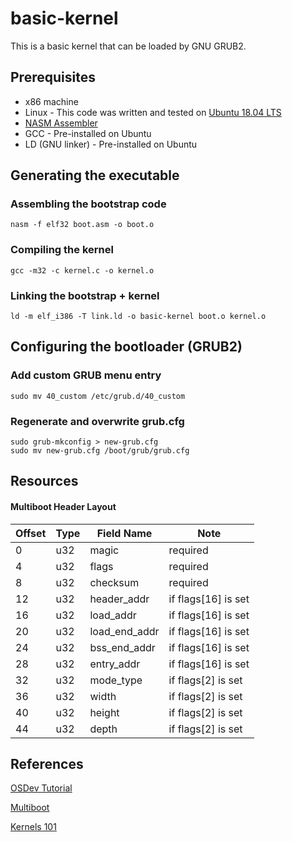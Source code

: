 # basic-kernel

This is a basic kernel that can be loaded by GNU GRUB2.

## Prerequisites
* x86 machine
* Linux - This code was written and tested on [Ubuntu 18.04 LTS](http://ubuntu.com)
* [NASM Assembler](http://nasm.us)
* GCC - Pre-installed on Ubuntu
* LD (GNU linker) - Pre-installed on Ubuntu

## Generating the executable

### Assembling the bootstrap code
```
nasm -f elf32 boot.asm -o boot.o
```

### Compiling the kernel
```
gcc -m32 -c kernel.c -o kernel.o
```

### Linking the bootstrap + kernel
```
ld -m elf_i386 -T link.ld -o basic-kernel boot.o kernel.o
```

## Configuring the bootloader (GRUB2)

### Add custom GRUB menu entry
```
sudo mv 40_custom /etc/grub.d/40_custom
```

### Regenerate and overwrite grub.cfg
```
sudo grub-mkconfig > new-grub.cfg
sudo mv new-grub.cfg /boot/grub/grub.cfg
```

## Resources

#### Multiboot Header Layout

Offset | Type | Field Name | Note
-------|------|------------|-----
0 | u32| magic | required
4 | u32|	flags | required
8 | u32|	checksum |	required
12 | u32|	header_addr | if flags[16] is set
16 | u32|	load_addr | if flags[16] is set
20 | u32|	load_end_addr | if flags[16] is set
24 | u32|	bss_end_addr | if flags[16] is set
28 | u32|	entry_addr | if flags[16] is set
32 | u32|	mode_type | if flags[2] is set
36 | u32|	width | if flags[2] is set
40 | u32|	height | if flags[2] is set
44 | u32|	depth | if flags[2] is set

## References
[OSDev Tutorial](wiki.osdev.org/Bare_Bones)

[Multiboot](https://www.gnu.org/software/grub/manual/multiboot/)

[Kernels 101](arjunsreedhara.org)
